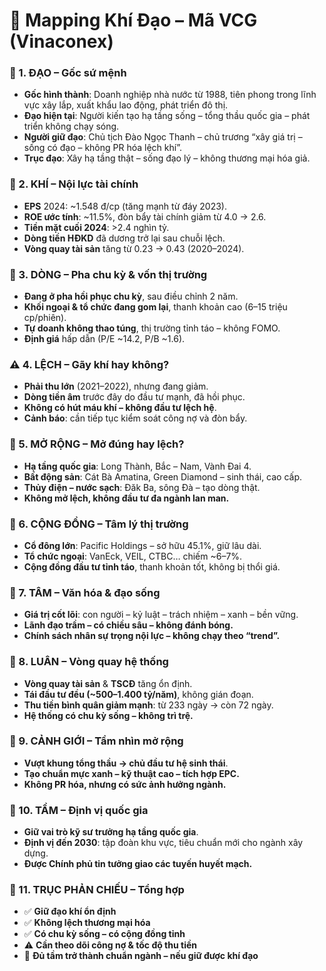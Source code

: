 
# 📍 Mapping Khí Đạo – Mã VCG (Vinaconex)

### 🌱 1. ĐẠO – Gốc sứ mệnh
- **Gốc hình thành**: Doanh nghiệp nhà nước từ 1988, tiên phong trong lĩnh vực xây lắp, xuất khẩu lao động, phát triển đô thị.
- **Đạo hiện tại**: Người kiến tạo hạ tầng sống – tổng thầu quốc gia – phát triển không chạy sóng.
- **Người giữ đạo**: Chủ tịch Đào Ngọc Thanh – chủ trương “xây giá trị – sống có đạo – không PR hóa lệch khí”.
- **Trục đạo**: Xây hạ tầng thật – sống đạo lý – không thương mại hóa giả.

### 💨 2. KHÍ – Nội lực tài chính
- **EPS** 2024: ~1.548 đ/cp (tăng mạnh từ đáy 2023).
- **ROE ước tính**: ~11.5%, đòn bẩy tài chính giảm từ 4.0 → 2.6.
- **Tiền mặt cuối 2024**: >2.4 nghìn tỷ.
- **Dòng tiền HĐKD** đã dương trở lại sau chuỗi lệch.
- **Vòng quay tài sản** tăng từ 0.23 → 0.43 (2020–2024).

### 🌊 3. DÒNG – Pha chu kỳ & vốn thị trường
- **Đang ở pha hồi phục chu kỳ**, sau điều chỉnh 2 năm.
- **Khối ngoại & tổ chức đang gom lại**, thanh khoản cao (6–15 triệu cp/phiên).
- **Tự doanh không thao túng**, thị trường tỉnh táo – không FOMO.
- **Định giá** hấp dẫn (P/E ~14.2, P/B ~1.6).

### ⚠️ 4. LỆCH – Gãy khí hay không?
- **Phải thu lớn** (2021–2022), nhưng đang giảm.
- **Dòng tiền âm** trước đây do đầu tư mạnh, đã hồi phục.
- **Không có hút máu khí – không đầu tư lệch hệ**.
- **Cảnh báo**: cần tiếp tục kiểm soát công nợ và đòn bẩy.

### 🚀 5. MỞ RỘNG – Mở đúng hay lệch?
- **Hạ tầng quốc gia**: Long Thành, Bắc – Nam, Vành Đai 4.
- **Bất động sản**: Cát Bà Amatina, Green Diamond – sinh thái, cao cấp.
- **Thủy điện – nước sạch**: Đăk Ba, sông Đà – tạo dòng thật.
- **Không mở lệch, không đầu tư đa ngành lan man.**

### 👥 6. CỘNG ĐỒNG – Tâm lý thị trường
- **Cổ đông lớn**: Pacific Holdings – sở hữu 45.1%, giữ lâu dài.
- **Tổ chức ngoại**: VanEck, VEIL, CTBC… chiếm ~6–7%.
- **Cộng đồng đầu tư tỉnh táo**, thanh khoản tốt, không bị thổi giá.

### 🧠 7. TÂM – Văn hóa & đạo sống
- **Giá trị cốt lõi**: con người – kỷ luật – trách nhiệm – xanh – bền vững.
- **Lãnh đạo trầm – có chiều sâu – không đánh bóng.**
- **Chính sách nhân sự trọng nội lực – không chạy theo “trend”.**

### 🔁 8. LUÂN – Vòng quay hệ thống
- **Vòng quay tài sản** & **TSCĐ** tăng ổn định.
- **Tái đầu tư đều (~500–1.400 tỷ/năm)**, không gián đoạn.
- **Thu tiền bình quân giảm mạnh**: từ 233 ngày → còn 72 ngày.
- **Hệ thống có chu kỳ sống – không trì trệ.**

### 🗻 9. CẢNH GIỚI – Tầm nhìn mở rộng
- **Vượt khung tổng thầu → chủ đầu tư hệ sinh thái**.
- **Tạo chuẩn mực xanh – kỹ thuật cao – tích hợp EPC.**
- **Không PR hóa, nhưng có sức ảnh hưởng ngành.**

### 🧭 10. TẦM – Định vị quốc gia
- **Giữ vai trò kỹ sư trưởng hạ tầng quốc gia**.
- **Định vị đến 2030**: tập đoàn khu vực, tiêu chuẩn mới cho ngành xây dựng.
- **Được Chính phủ tin tưởng giao các tuyến huyết mạch.**

### 🔄 11. TRỤC PHẢN CHIẾU – Tổng hợp
- ✅ **Giữ đạo khí ổn định**
- ✅ **Không lệch thương mại hóa**
- ✅ **Có chu kỳ sống – có cộng đồng tỉnh**
- ⚠️ **Cần theo dõi công nợ & tốc độ thu tiền**
- 🔭 **Đủ tầm trở thành chuẩn ngành – nếu giữ được khí đạo**
